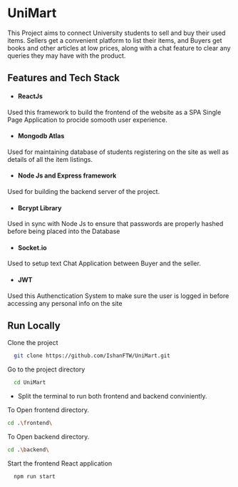 ﻿
# UniMart

This Project aims to connect University students to sell and buy their used items. Sellers get a convenient platform to list their items, and Buyers get books and other articles at low prices, along with a chat feature to clear any queries they may have with the product.



## Features and Tech Stack

- #### ReactJs
Used this framework to build the frontend of the website as a SPA Single Page Application to procide somooth user experience.


- #### Mongodb Atlas
Used for maintaining database of students registering on the site as well as details of all the item listings.

- #### Node Js and Express framework
Used for building the backend server of the project.

- #### Bcrypt Library
Used in sync with Node Js to ensure that passwords are properly hashed before being placed into the Database

- #### Socket.io
Used to setup text Chat Application between Buyer and the seller.

- #### JWT
Used this Authenctication System to make sure the user is logged in before accessing any personal info on the site




## Run Locally

Clone the project

```bash
  git clone https://github.com/IshanFTW/UniMart.git
```

Go to the project directory

```bash
  cd UniMart
```

- Split the terminal to run both frontend and backend conviniently.

To Open frontend directory.
```bash
cd .\frontend\
```
To Open backend directory.

```bash
cd .\backend\
```

Start the frontend React application

```bash
  npm run start
```






